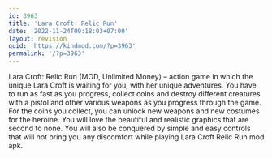 ```yaml
---
id: 3963
title: 'Lara Croft: Relic Run'
date: '2022-11-24T09:18:03+07:00'
layout: revision
guid: 'https://kindmod.com/?p=3963'
permalink: '/?p=3963'
---
```


Lara Croft: Relic Run (MOD, Unlimited Money) – action game in which the unique Lara Croft is waiting for you, with her unique adventures. You have to run as fast as you progress, collect coins and destroy different creatures with a pistol and other various weapons as you progress through the game. For the coins you collect, you can unlock new weapons and new costumes for the heroine. You will love the beautiful and realistic graphics that are second to none. You will also be conquered by simple and easy controls that will not bring you any discomfort while playing Lara Croft Relic Run mod apk.